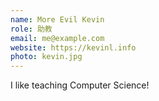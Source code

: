 ```yaml
---
name: More Evil Kevin
role: 助教
email: me@example.com
website: https://kevinl.info
photo: kevin.jpg
---
```


I like teaching Computer Science!
